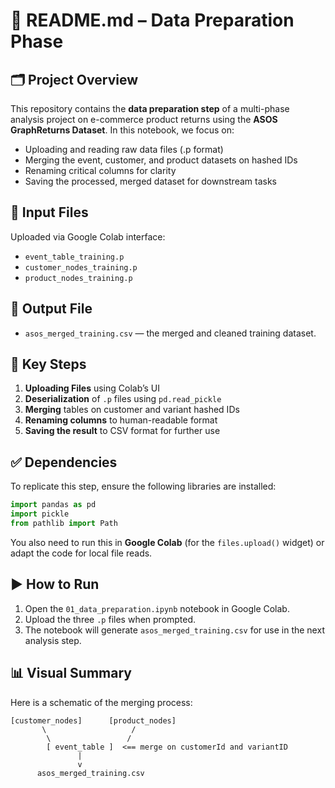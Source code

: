 # 📄 README.md – Data Preparation Phase

## 🗂 Project Overview
This repository contains the **data preparation step** of a multi-phase analysis project on e-commerce product returns using the **ASOS GraphReturns Dataset**. In this notebook, we focus on:

- Uploading and reading raw data files (.p format)
- Merging the event, customer, and product datasets on hashed IDs
- Renaming critical columns for clarity
- Saving the processed, merged dataset for downstream tasks

## 📁 Input Files
Uploaded via Google Colab interface:
- `event_table_training.p`
- `customer_nodes_training.p`
- `product_nodes_training.p`

## 🧪 Output File
- `asos_merged_training.csv` — the merged and cleaned training dataset.

## 📌 Key Steps
1. **Uploading Files** using Colab’s UI
2. **Deserialization** of `.p` files using `pd.read_pickle`
3. **Merging** tables on customer and variant hashed IDs
4. **Renaming columns** to human-readable format
5. **Saving the result** to CSV format for further use

## ✅ Dependencies
To replicate this step, ensure the following libraries are installed:
```python
import pandas as pd
import pickle
from pathlib import Path
```

You also need to run this in **Google Colab** (for the `files.upload()` widget) or adapt the code for local file reads.

## ▶️ How to Run
1. Open the `01_data_preparation.ipynb` notebook in Google Colab.
2. Upload the three `.p` files when prompted.
3. The notebook will generate `asos_merged_training.csv` for use in the next analysis step.

## 📊 Visual Summary
Here is a schematic of the merging process:

```text
[customer_nodes]      [product_nodes]
       \                   /
        \                 /
        [ event_table ]  <== merge on customerId and variantID
               |
               v
      asos_merged_training.csv
```
